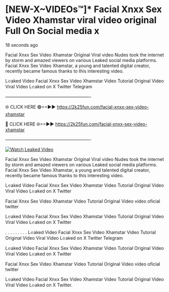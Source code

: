 # [NEW-X~VIDEOs™]* Facial Xnxx Sex Video Xhamstar viral video original Full On Social media x

18 seconds ago

Facial Xnxx Sex Video Xhamstar Original Viral video Nudes took the internet by storm and amazed viewers on various Leaked social media platforms. Facial Xnxx Sex Video Xhamstar, a young and talented digital creator, recently became famous thanks to this interesting video.

L𝚎aked Video Facial Xnxx Sex Video Xhamstar Video Tutorial Original Video Viral Video L𝚎aked on X Twitter Telegram

———————————————————-

🌐 CLICK HERE 🟢==►► https://2k25fun.com/facial-xnxx-sex-video-xhamstar

🔴 CLICK HERE 🌐==►► https://2k25fun.com/facial-xnxx-sex-video-xhamstar

———————————————————-

[![Watch Leaked Video](https://miro.medium.com/v2/resize:fit:828/format:webp/1*cilzJN44JGOrTw9NJCrNHA.gif "Watch Leaked Video")](https://2k25fun.com/facial-xnxx-sex-video-xhamstar)

Facial Xnxx Sex Video Xhamstar Original Viral video Nudes took the internet by storm and amazed viewers on various Leaked social media platforms. Facial Xnxx Sex Video Xhamstar, a young and talented digital creator, recently became famous thanks to this interesting video.

L𝚎aked Video Facial Xnxx Sex Video Xhamstar Video Tutorial Original Video Viral Video L𝚎aked on X Twitter

Facial Xnxx Sex Video Xhamstar Video Tutorial Original Video video oficial twitter

L𝚎aked Video Facial Xnxx Sex Video Xhamstar Video Tutorial Original Video Viral Video L𝚎aked on X Twitter

. . . . . . . . . L𝚎aked Video Facial Xnxx Sex Video Xhamstar Video Tutorial Original Video Viral Video L𝚎aked on X Twitter Telegram

L𝚎aked Video Facial Xnxx Sex Video Xhamstar Video Tutorial Original Video Viral Video L𝚎aked on X Twitter

Facial Xnxx Sex Video Xhamstar Video Tutorial Original Video video oficial twitter

L𝚎aked Video Facial Xnxx Sex Video Xhamstar Video Tutorial Original Video Viral Video L𝚎aked on X Twitter.